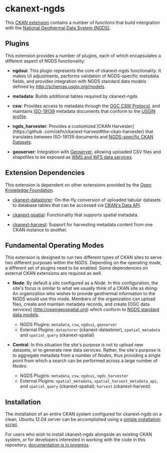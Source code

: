 # ckanext-ngds

This [CKAN extension](http://docs.ckan.org/en/ckan-2.0.3/extensions.html) contains a number of functions that build
intergration with the [National Geothermal Data System (NGDS)](http://geothermaldata.org/).

## Plugins

This extension provides a number of plugins, each of which encapsulates a different aspect of NGDS functionality:

- **ngdsui**: This plugin represents the core of ckanext-ngds functionality. It makes UI adjustments,
performs validation of NGDS-specific metadata fields, and provides integration with NGDS standard data models defined
 by http://schemas.usgin.org/models.

- **metadata**: Builds additional tables required by ckanext-ngds

- **csw**: Provides access to metadata through the [OGC CSW Protocol](http://www.opengeospatial.org/standards/cat), and maintains [ISO-19139](http://www.iso.org/iso/catalogue_detail.htm?csnumber=32557) metadata
documents that conform to the [USGIN profile](http://lab.usgin.org/sites/default/files/profile/file/u4/USGIN_ISO_Metadata_1.1.4.pdf).

- **ngds_harvester**: Provides a customized [CKAN Harvester](https://github
.com/okfn/ckanext-harvest#the-ckan-harvester) that translates between ISO-19139 documents and
[NGDS-specific CKAN Datasets](https://github.com/ngds/ckanext-ngds/wiki/The-NGDS-Package-and-Resource-Schema).

- **geoserver**: Integration with [Geoserver](http://geoserver.org), allowing uploaded CSV files and shapefiles to be
exposed as [WMS and WFS data services](http://opengeospatial.org).

## Extension Dependencies

This extension is dependent on other extensions provided by the [Open Knowledge Foundation](http://okfn.org).

- [ckanext-datastorer](https://github.com/okfn/ckanext-datastorer): On-the-fly conversion of uploaded tabular datasets
to database tables that can be accessed via [CKAN's Data API](http://docs.ckan.org/en/ckan-2.0.3/datastore-api.html).

- [ckanext-spatial](https://github.com/okfn/ckanext-spatial): Functionality that supports spatial metadata.

- [ckanext-harvest](https://github.com/okfn/ckanext-harvest): Support for harvesting metadata content from one CKAN
instance to another.

## Fundamental Operating Modes

This extension is designed to run two different types of CKAN sites to serve two different purposes within the NGDS.
Depending on the operating mode, a different set of plugins need to be enabled. Some dependencies on external CKAN
extensions are required as well.

- **Node**: By default a site configured as a *Node*. In this configuration, the site's focus is similar to what we
usually think of a CKAN site as doing: An organization who wishes to provide geothermal information to the NGDS would
 use this mode. Members of the organization can upload files, create and maintain metadata records,
 and create [OGC data services]
 (http://opengeospatial.org) which conform to [NGDS standard data models](http://schemas.usgin.org/models).

    - NGDS Plugins: `metadata`, `csw`, `ngdsui`, `geoserver`
    - External Plugins: `datastorer` (ckanext-datastorer), `spatial_metadata` and `spatial_query` (ckanext-spatial)

- **Central**: In this situation the site's purpose is not to upload new datasets, or to generate new data services.
Rather, the site's purpose is to aggregate metadata from a number of *Nodes*, thus providing a single point from
which a search can be performed across a large number of *Nodes*.

    - NGDS Plugins: `metadata`, `csw`, `ngdsui`, `ngds_harvester`
    - External Plugins: `spatial_metadata`, `spatial_harvest_metadata_api`, and `spatial_query` (ckanext-spatial);
    `harvest` (ckanext-harvest)

## Installation

The installation of an entire CKAN system configured for ckanext-ngds on a clean,
Ubuntu 12.04 server can be accomplished using a [simple installation script]().

For users who wish to install ckanext-ngds alongside an existing CKAN system, or for developers interested in working
 with the code in this repository, [documentation is in progress]().
